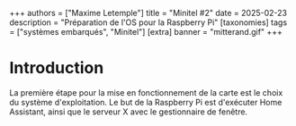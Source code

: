 +++
authors = ["Maxime Letemple"]
title = "Minitel #2"
date = 2025-02-23
description = "Préparation de l'OS pour la Raspberry Pi"
[taxonomies]
tags = ["systèmes embarqués", "Minitel"]
[extra]
banner = "mitterand.gif"
+++

# Introduction

La première étape pour la mise en fonctionnement de la carte est le choix du système d'exploitation. Le but de la Raspberry Pi est d'exécuter Home Assistant, ainsi que le serveur X avec le gestionnaire de fenêtre. 